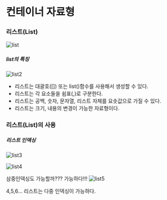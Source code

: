 # 컨테이너 자료형

### 리스트(List)
![list](https://user-images.githubusercontent.com/59241047/74586921-0cb40c80-5030-11ea-9563-a7ea75edefbe.JPG)

##### list의 특징
![list2](https://user-images.githubusercontent.com/59241047/74586924-205f7300-5030-11ea-9385-40933c17418b.JPG)

- 리스트는 대괄호([]) 또는 list()함수를 사용해서 생성할 수 있다. 
- 리스트는 각 요소들을 쉼표(,)로 구분한다.
- 리스트는 공백, 숫자, 문자열, 리스트 자체를 요솟값으로 가질 수 있다.
- 리스트는 크기, 내용의 변경이 가능한 자료형이다.

### 리스트(List)의 사용
##### 리스트 인덱싱

![list3](https://user-images.githubusercontent.com/59241047/74589436-b7d0c000-5048-11ea-8020-149fcc5f1bc7.JPG)

![list4](https://user-images.githubusercontent.com/59241047/74589461-e77fc800-5048-11ea-9b0c-214b2aaff2bb.JPG)

삼중인덱싱도 가능할까??? 가능하다!!!
![list5](https://user-images.githubusercontent.com/59241047/74589475-01b9a600-5049-11ea-8d9a-0ac7ec450212.JPG)

 4,5,6... 리스트는 다중 인덱싱이 가능하다.
